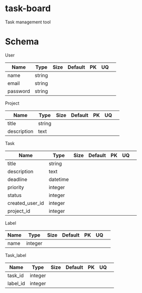 # task-board

Task management tool

# Schema

User

| Name     | Type   | Size | Default | PK | UQ |   |
|----------|--------|------|---------|----|----|---|
| name     | string |      |         |    |    |   |
| email    | string |      |         |    |    |   |
| password | string |      |         |    |    |   |

Project

| Name        | Type   | Size | Default | PK | UQ |   |
|-------------|--------|------|---------|----|----|---|
| title       | string |      |         |    |    |   |
| description | text   |      |         |    |    |   |

Task

| Name            | Type     | Size | Default | PK | UQ |   |
|-----------------|----------|------|---------|----|----|---|
| title           | string   |      |         |    |    |   |
| description     | text     |      |         |    |    |   |
| deadline        | datetime |      |         |    |    |   |
| priority        | integer  |      |         |    |    |   |
| status          | integer  |      |         |    |    |   |
| created_user_id | integer  |      |         |    |    |   |
| project_id      | integer  |      |         |    |    |   |

Label

| Name | Type    | Size | Default | PK | UQ |   |
|------|---------|------|---------|----|----|---|
| name | integer |      |         |    |    |   |

Task_label

| Name     | Type    | Size | Default | PK | UQ |   |
|----------|---------|------|---------|----|----|---|
| task_id  | integer |      |         |    |    |   |
| label_id | integer |      |         |    |    |   |
